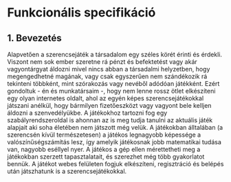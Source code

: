 # Funkcionális specifikáció
## 1. Bevezetés
Alapvetően a szerencsejáték a társadalom egy széles körét érinti és érdekli. 
Viszont nem sok ember szeretne rá pénzt és befektetést vagy akár vagyontárgyat áldozni mivel nincs abban a társadalmi helyzetben, 
hogy megengedhetné magának, vagy csak egyszerűen nem szándékozik rá tekinteni többként, mint szórakozás vagy nevéből adódóan játékként.
Ezért gondoltuk - én és munkatársaim -, hogy nem lenne rossz ötlet elkészíteni egy olyan internetes oldalt, 
ahol az egyén képes szerencsejátékokkal játszani anélkül, 
hogy bármilyen fizetőeszközt vagy vagyont bele kelljen áldozni a szenvedélyükbe.
A játékokhoz tartozni fog egy szabályrendszeroldal is ahonnan az is meg tudja tanulni az aktuális játék alapjait aki soha életében nem játszott még velük. 
A játékokban álltalában (a szerencsén kívül természetesen) a játékos legnagyobb képessége a valószínűségszámítás lesz, 
így amelyik játékosnak jobb matematikai tudása van, nagyobb eséllyel nyer.
A játékos a gép ellen mérettetheti meg a játékokban szerzett tapasztalatait, és szerezhet még több gyakorlatot bennük.
A játékot webes felületen fogjuk elkészíteni, regisztráció és belépés után játszhatunk is a szerencsejátékokkal.